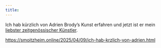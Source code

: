 ```yaml
---
title:  
---
```

<p>Ich hab kürzlich von Adrien Brody’s Kunst erfahren und jetzt ist er mein <a href="https://smoitzheim.online/2025/04/09/adrienbrodyart.html">liebster zeitgenössischer Künstler</a>.</p>

https://smoitzheim.online/2025/04/09/ich-hab-krzlich-von-adrien.html